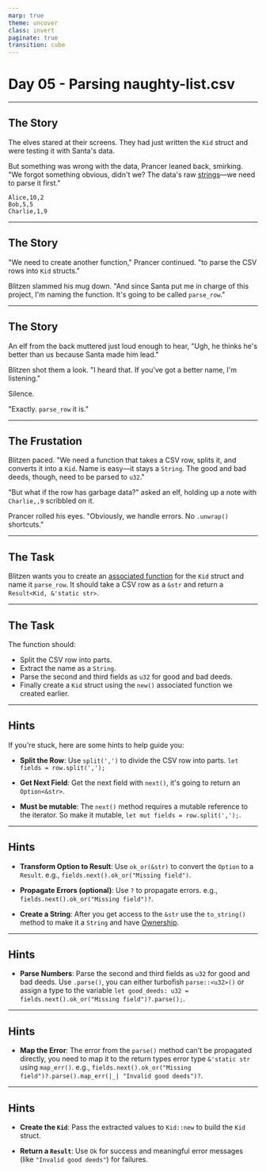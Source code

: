 ```yaml
---
marp: true
theme: uncover
class: invert
paginate: true
transition: cube
---
```


# Day 05 - Parsing naughty-list.csv

---

## The Story

The elves stared at their screens. They had just written the `Kid` struct and were testing it with Santa's data.

But something was wrong with the data, Prancer leaned back, smirking. "We forgot something obvious, didn't we? The data's raw [strings](https://www.rustfinity.com/learn/rust/ownership/strings-and-slices)—we need to parse it first."

```
Alice,10,2
Bob,5,5
Charlie,1,9
```

---

## The Story

"We need to create another function," Prancer continued. "to parse the CSV rows into `Kid` structs."

Blitzen slammed his mug down. "And since Santa put me in charge of this project, I'm naming the function. It's going to be called `parse_row`."

---

## The Story

An elf from the back muttered just loud enough to hear, "Ugh, he thinks he's better than us because Santa made him lead."

Blitzen shot them a look. "I heard that. If you've got a better name, I'm listening."

Silence.

"Exactly. `parse_row` it is."

---

## The Frustation

Blitzen paced. "We need a function that takes a CSV row, splits it, and converts it into a `Kid`. Name is easy—it stays a `String`. The good and bad deeds, though, need to be parsed to `u32`."

"But what if the row has garbage data?" asked an elf, holding up a note with `Charlie,,9` scribbled on it.

Prancer rolled his eyes. "Obviously, we handle errors. No `.unwrap()` shortcuts."

---

## The Task

Blitzen wants you to create an [associated function](https://www.rustfinity.com/learn/rust/structs/implementing-methods#associated-functions) for the `Kid` struct and name it `parse_row`. It should take a CSV row as a `&str` and return a `Result<Kid, &'static str>`.

---

## The Task

The function should:

- Split the CSV row into parts.
- Extract the name as a `String`.
- Parse the second and third fields as `u32` for good and bad deeds.
- Finally create a `Kid` struct using the `new()` associated function we created earlier.

---

## Hints

If you're stuck, here are some hints to help guide you:

- **Split the Row**: Use `split(',')` to divide the CSV row into parts. `let fields = row.split(',');`

- **Get Next Field**: Get the next field with `next()`, it's going to return an `Option<&str>`.

- **Must be mutable**: The `next()` method requires a mutable reference to the iterator. So make it mutable, `let mut fields = row.split(',');`.

---

## Hints

- **Transform Option to Result**: Use `ok_or(&str)` to convert the `Option` to a `Result`. e.g., `fields.next().ok_or("Missing field")`.

- **Propagate Errors (optional)**: Use `?` to propagate errors. e.g., `fields.next().ok_or("Missing field")?`.

- **Create a String**: After you get access to the `&str` use the `to_string()` method to make it a `String` and have [Ownership](https://www.rustfinity.com/learn/rust/ownership).

---

## Hints

- **Parse Numbers**: Parse the second and third fields as `u32` for good and bad deeds. Use `.parse()`, you can either turbofish `parse::<u32>()` or assign a type to the variable `let good_deeds: u32 = fields.next().ok_or("Missing field")?.parse();`.

---

## Hints

- **Map the Error**: The error from the `parse()` method can't be propagated directly, you need to map it to the return types error type `&'static str` using `map_err()`. e.g., `fields.next().ok_or("Missing field")?.parse().map_err(|_| "Invalid good deeds")?`.

---

## Hints

- **Create the `Kid`**: Pass the extracted values to `Kid::new` to build the `Kid` struct.

- **Return a `Result`**: Use `Ok` for success and meaningful error messages (like `"Invalid good deeds"`) for failures.
